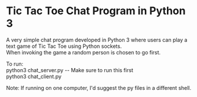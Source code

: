 # Tic Tac Toe Chat Program in Python 3

A very simple chat program developed in Python 3 where users can play a text game of Tic Tac Toe using Python sockets.<br />
When invoking the game a random person is chosen to go first.<br />

To run:<br />
python3 chat_server.py -- Make sure to run this first <br />
python3 chat_client.py

Note: If running on one computer, I'd suggest the py files in a different shell.
